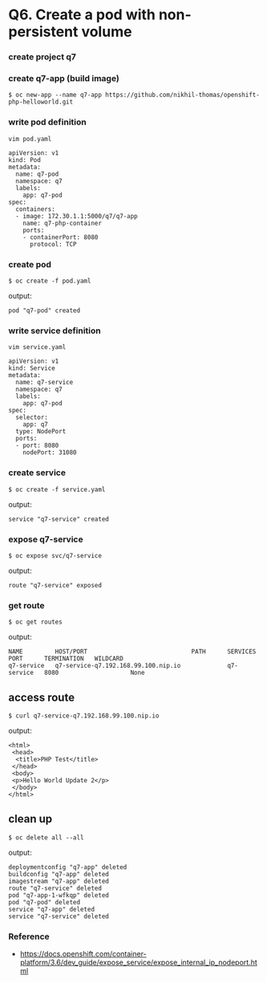 # Q6. Create a pod with non-persistent volume

### create project q7

### create q7-app (build image)
```
$ oc new-app --name q7-app https://github.com/nikhil-thomas/openshift-php-helloworld.git
```
### write pod definition
```
vim pod.yaml
```
```
apiVersion: v1
kind: Pod
metadata:
  name: q7-pod
  namespace: q7
  labels:
    app: q7-pod
spec:
  containers:
  - image: 172.30.1.1:5000/q7/q7-app
    name: q7-php-container
    ports:
    - containerPort: 8080
      protocol: TCP
```

### create pod
```
$ oc create -f pod.yaml
```
output:
```
pod "q7-pod" created
```

### write service definition
```
vim service.yaml
```
```
apiVersion: v1
kind: Service
metadata:
  name: q7-service
  namespace: q7
  labels:
    app: q7-pod
spec:
  selector:
    app: q7
  type: NodePort
  ports:  
  - port: 8080
    nodePort: 31080
```

### create service
```
$ oc create -f service.yaml
```
output:
```
service "q7-service" created
```

### expose q7-service
```
$ oc expose svc/q7-service
```
output:
```
route "q7-service" exposed
```

### get route
```
$ oc get routes
```
output:
```
NAME         HOST/PORT                             PATH      SERVICES     PORT      TERMINATION   WILDCARD
q7-service   q7-service-q7.192.168.99.100.nip.io             q7-service   8080                    None
```

## access route
```
$ curl q7-service-q7.192.168.99.100.nip.io
```
output:
```
<html>
 <head>
  <title>PHP Test</title>
 </head>
 <body>
 <p>Hello World Update 2</p> 
 </body>
</html>
```

## clean up
```
$ oc delete all --all
```
output:
```
deploymentconfig "q7-app" deleted
buildconfig "q7-app" deleted
imagestream "q7-app" deleted
route "q7-service" deleted
pod "q7-app-1-wfkqp" deleted
pod "q7-pod" deleted
service "q7-app" deleted
service "q7-service" deleted
```

### Reference

* https://docs.openshift.com/container-platform/3.6/dev_guide/expose_service/expose_internal_ip_nodeport.html
